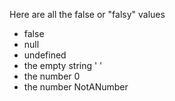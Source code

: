 Here are all the false or "falsy" values

* false
* null
* undefined
* the empty string ' '
* the number 0
* the number NotANumber